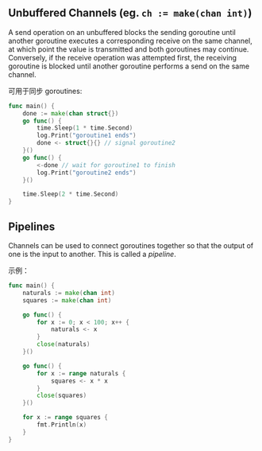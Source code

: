 ## Unbuffered Channels (eg. `ch := make(chan int)`)
A send operation on an unbuffered blocks the sending goroutine until another goroutine executes a corresponding receive on the same channel,
at which point the value is transmitted and both goroutines may continue. Conversely, if the receive operation was attempted first, the
receiving goroutine is blocked until another goroutine performs a send on the same channel.

可用于同步 goroutines:
```go
func main() {
	done := make(chan struct{})
	go func() {
		time.Sleep(1 * time.Second)
		log.Print("goroutine1 ends")
		done <- struct{}{} // signal goroutine2
	}()
	go func() {
		<-done // wait for goroutine1 to finish
		log.Print("goroutine2 ends")
	}()

	time.Sleep(2 * time.Second)
}
```

## Pipelines
Channels can be used to connect goroutines together so that the output of one is the input to another. This is called a *pipeline*.

示例：
```go
func main() {
	naturals := make(chan int)
	squares := make(chan int)

	go func() {
		for x := 0; x < 100; x++ {
			naturals <- x
		}
		close(naturals)
	}()

	go func() {
		for x := range naturals {
			squares <- x * x
		}
		close(squares)
	}()

	for x := range squares {
		fmt.Println(x)
	}
}
```

